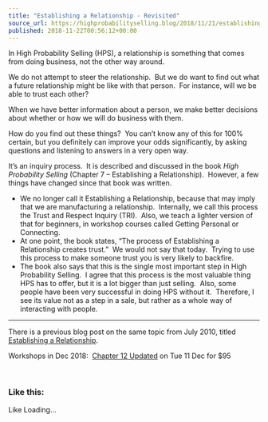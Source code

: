 ```yaml
---
title: "Establishing a Relationship - Revisited"
source_url: https://highprobabilityselling.blog/2018/11/21/establishing-a-relationship-revisited
published: 2018-11-22T00:56:12+00:00
---
```

In High Probability Selling (HPS), a relationship is something that comes from doing business, not the other way around.


We do not attempt to steer the relationship.  But we do want to find out what a future relationship might be like with that person.  For instance, will we be able to trust each other?


When we have better information about a person, we make better decisions about whether or how we will do business with them.


How do you find out these things?  You can’t know any of this for 100% certain, but you definitely can improve your odds significantly, by asking questions and listening to answers in a very open way.


It’s an inquiry process.  It is described and discussed in the book *High Probability Selling* (Chapter 7 – Establishing a Relationship).  However, a few things have changed since that book was written.


* We no longer call it Establishing a Relationship, because that may imply that we are manufacturing a relationship.  Internally, we call this process the Trust and Respect Inquiry (TRI).  Also, we teach a lighter version of that for beginners, in workshop courses called Getting Personal or Connecting.
* At one point, the book states, “The process of Establishing a Relationship creates trust.”  We would not say that today.  Trying to use this process to make someone trust you is very likely to backfire.
* The book also says that this is the single most important step in High Probability Selling.  I agree that this process is the most valuable thing HPS has to offer, but it is a lot bigger than just selling.  Also, some people have been very successful in doing HPS without it.  Therefore, I see its value not as a step in a sale, but rather as a whole way of interacting with people.




---


There is a previous blog post on the same topic from July 2010, titled [Establishing a Relationship](http://highprobabilityselling.blog/2010/07/14/establishing-a-relationship/).


Workshops in Dec 2018:  [Chapter 12 Updated](http://www.highprobsell.com/workshops/chapt12/) on Tue 11 Dec for $95


 


### Like this:

Like Loading...
